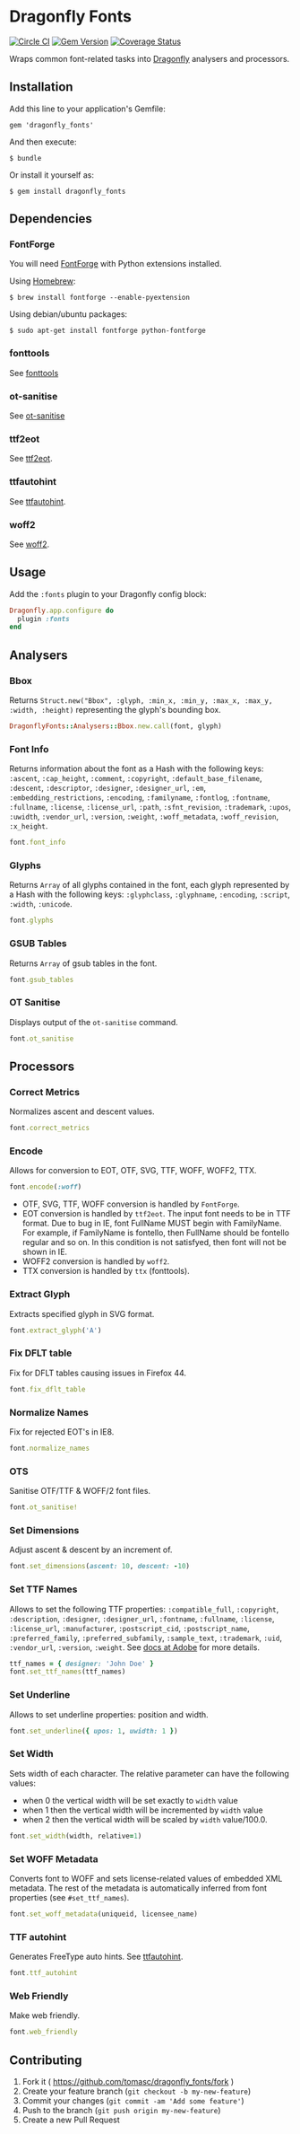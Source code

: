# Dragonfly Fonts

[![Circle CI](https://circleci.com/gh/tomasc/dragonfly_fonts.svg?style=svg&circle-token=3b836116bd1aaa6b76103b45ab0caef112b3df94)](https://circleci.com/gh/tomasc/dragonfly_fonts) [![Gem Version](https://badge.fury.io/rb/dragonfly_fonts.svg)](http://badge.fury.io/rb/dragonfly_fonts) [![Coverage Status](https://img.shields.io/coveralls/tomasc/dragonfly_fonts.svg)](https://coveralls.io/r/tomasc/dragonfly_fonts)

Wraps common font-related tasks into [Dragonfly](http://markevans.github.io/dragonfly) analysers and processors.

## Installation

Add this line to your application's Gemfile:

    gem 'dragonfly_fonts'

And then execute:

    $ bundle

Or install it yourself as:

    $ gem install dragonfly_fonts

## Dependencies

### FontForge

You will need [FontForge](http://fontforge.github.io) with Python extensions installed.

Using [Homebrew](http://brew.sh):

    $ brew install fontforge --enable-pyextension

Using debian/ubuntu packages:

    $ sudo apt-get install fontforge python-fontforge

### fonttools

See [fonttools](https://github.com/behdad/fonttools)

### ot-sanitise

See [ot-sanitise](https://github.com/khaledhosny/ots)

### ttf2eot

See [ttf2eot](http://code.google.com/p/ttf2eot).

### ttfautohint

See [ttfautohint](http://www.freetype.org/ttfautohint/doc/ttfautohint.html).

### woff2

See [woff2](https://github.com/google/woff2).

## Usage

Add the `:fonts` plugin to your Dragonfly config block:

```ruby
Dragonfly.app.configure do
  plugin :fonts
end
```

## Analysers

### Bbox

Returns `Struct.new("Bbox", :glyph, :min_x, :min_y, :max_x, :max_y, :width, :height)` representing the glyph's bounding box.

```ruby
DragonflyFonts::Analysers::Bbox.new.call(font, glyph)
```

### Font Info

Returns information about the font as a Hash with the following keys: `:ascent`, `:cap_height`, `:comment`, `:copyright`, `:default_base_filename`, `:descent`, `:descriptor`, `:designer`, `:designer_url`, `:em`, `:embedding_restrictions`, `:encoding`, `:familyname`, `:fontlog`, `:fontname`, `:fullname`, `:license`, `:license_url`, `:path`, `:sfnt_revision`, `:trademark`, `:upos`, `:uwidth`, `:vendor_url`, `:version`, `:weight`, `:woff_metadata`, `:woff_revision`, `:x_height`.

```ruby
font.font_info
```

### Glyphs

Returns `Array` of all glyphs contained in the font, each glyph represented by a Hash with the following keys: `:glyphclass`, `:glyphname`, `:encoding`, `:script`, `:width`, `:unicode`.

```ruby
font.glyphs
```

### GSUB Tables

Returns `Array` of gsub tables in the font.

```ruby
font.gsub_tables
```

### OT Sanitise

Displays output of the `ot-sanitise` command.

```ruby
font.ot_sanitise

```

## Processors

### Correct Metrics

Normalizes ascent and descent values.

```ruby
font.correct_metrics
```

### Encode

Allows for conversion to EOT, OTF, SVG, TTF, WOFF, WOFF2, TTX.

```ruby
font.encode(:woff)
```

* OTF, SVG, TTF, WOFF conversion is handled by `FontForge`.
* EOT conversion is handled by `ttf2eot`. The input font needs to be in TTF format. Due to bug in IE, font FullName MUST begin with FamilyName. For example, if FamilyName is fontello, then FullName should be fontello regular and so on. In this condition is not satisfyed, then font will not be shown in IE.
* WOFF2 conversion is handled by `woff2`.
* TTX conversion is handled by `ttx` (fonttools).

### Extract Glyph

Extracts specified glyph in SVG format.

```ruby
font.extract_glyph('A')
```

### Fix DFLT table

Fix for DFLT tables causing issues in Firefox 44.

```ruby
font.fix_dflt_table
```

### Normalize Names

Fix for rejected EOT's in IE8.

```ruby
font.normalize_names
```

### OTS

Sanitise OTF/TTF & WOFF/2 font files.

```ruby
font.ot_sanitise!
```

### Set Dimensions

Adjust ascent & descent by an increment of.

```ruby
font.set_dimensions(ascent: 10, descent: -10)
```

### Set TTF Names

Allows to set the following TTF properties: `:compatible_full`, `:copyright`, `:description`, `:designer`, `:designer_url`, `:fontname`, `:fullname`, `:license`, `:license_url`, `:manufacturer`, `:postscript_cid`, `:postscript_name`, `:preferred_family`, `:preferred_subfamily`, `:sample_text`, `:trademark`, `:uid`, `:vendor_url`, `:version`, `:weight`. See [docs at Adobe](http://partners.adobe.com/public/developer/opentype/index_name.html#enc4) for more details.

```ruby
ttf_names = { designer: 'John Doe' }
font.set_ttf_names(ttf_names)
```

### Set Underline

Allows to set underline properties: position and width.

```ruby
font.set_underline({ upos: 1, uwidth: 1 })
```

### Set Width

Sets width of each character. The relative parameter can have the following values:

* when 0 the vertical width will be set exactly to `width` value
* when 1 then the vertical width will be incremented by `width` value
* when 2 then the vertical width will be scaled by `width` value/100.0.

```ruby
font.set_width(width, relative=1)
```

### Set WOFF Metadata

Converts font to WOFF and sets license-related values of embedded XML metadata. The rest of the metadata is automatically inferred from font properties (see `#set_ttf_names`).

```ruby
font.set_woff_metadata(uniqueid, licensee_name)
```

### TTF autohint

Generates FreeType auto hints. See [ttfautohint](http://www.freetype.org/ttfautohint/doc/ttfautohint.html).

```ruby
font.ttf_autohint
```

### Web Friendly

Make web friendly.

```ruby
font.web_friendly
```

## Contributing

1. Fork it ( https://github.com/tomasc/dragonfly_fonts/fork )
2. Create your feature branch (`git checkout -b my-new-feature`)
3. Commit your changes (`git commit -am 'Add some feature'`)
4. Push to the branch (`git push origin my-new-feature`)
5. Create a new Pull Request
